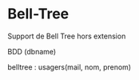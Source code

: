 # Bell-Tree
Support de Bell Tree hors extension

BDD (dbname)

belltree :
usagers(mail, nom, prenom)
